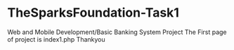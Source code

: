 # TheSparksFoundation-Task1
Web and Mobile Development/Basic Banking System Project
The First page of project is index1.php
Thankyou
